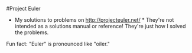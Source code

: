 #Project Euler

* My solutions to problems on http://projecteuler.net/ * They're not intended as a solutions manual or reference! They're just how I solved the problems.

Fun fact: "Euler" is pronounced like "oiler."